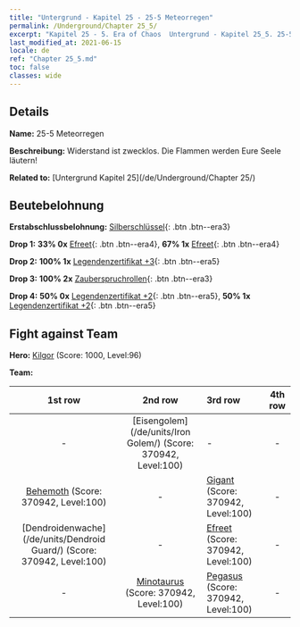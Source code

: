 ```yaml
---
title: "Untergrund - Kapitel 25 - 25-5 Meteorregen"
permalink: /Underground/Chapter 25_5/
excerpt: "Kapitel 25 - 5. Era of Chaos  Untergrund - Kapitel 25_5. 25-5 Meteorregen"
last_modified_at: 2021-06-15
locale: de
ref: "Chapter 25_5.md"
toc: false
classes: wide
---
```


## Details

 **Name:** 25-5 Meteorregen

 **Beschreibung:** Widerstand ist zwecklos. Die Flammen werden Eure Seele läutern!

 **Related to:** [Untergrund Kapitel 25](/de/Underground/Chapter 25/)

## Beutebelohnung

 **Erstabschlussbelohnung:** [Silberschlüssel](/ItemsDE/con_693/){: .btn .btn--era3}

 **Drop 1:** **33% 0x** [Efreet](/ItemsDE/unt_231/){: .btn .btn--era4}, **67% 1x** [Efreet](/ItemsDE/unt_231/){: .btn .btn--era4}

 **Drop 2:** **100% 1x** [Legendenzertifikat +3](/ItemsDE/mat_88/){: .btn .btn--era5}

 **Drop 3:** **100% 2x** [Zauberspruchrollen](/ItemsDE/con_694/){: .btn .btn--era3}

 **Drop 4:** **50% 0x** [Legendenzertifikat +2](/ItemsDE/mat_81/){: .btn .btn--era5}, **50% 1x** [Legendenzertifikat +2](/ItemsDE/mat_81/){: .btn .btn--era5}


## Fight against Team
 **Hero:** [Kilgor](/de/heroes/Kilgor/) (Score: 1000, Level:96)

 **Team:**


  | 1st row | 2nd row | 3rd row | 4th row |
  |:----:|:----:|:----|:----:|
  | - | [Eisengolem](/de/units/Iron Golem/) (Score: 370942, Level:100)  | - | - |
  | [Behemoth](/de/units/Behemoth/) (Score: 370942, Level:100)  | - | [Gigant](/de/units/Giant/) (Score: 370942, Level:100)  | - |
  | [Dendroidenwache](/de/units/Dendroid Guard/) (Score: 370942, Level:100)  | - | [Efreet](/de/units/Efreeti/) (Score: 370942, Level:100)  | - |
  | - | [Minotaurus](/de/units/Minotaur/) (Score: 370942, Level:100)  | [Pegasus](/de/units/Pegasus/) (Score: 370942, Level:100)  | - |


